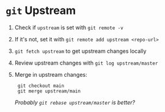 # `git` Upstream

1. Check if `upstream` is set with `git remote -v`
2. If it's not, set it with `git remote add upstream <repo-url>`
3. `git fetch upstream` to get upstream changes locally
4. Review upstream changes with `git log upstream/master`
5. Merge in upstream changes:

        git checkout main
        git merge upstream/main

    *Probably `git rebase upstream/master` is better?*
